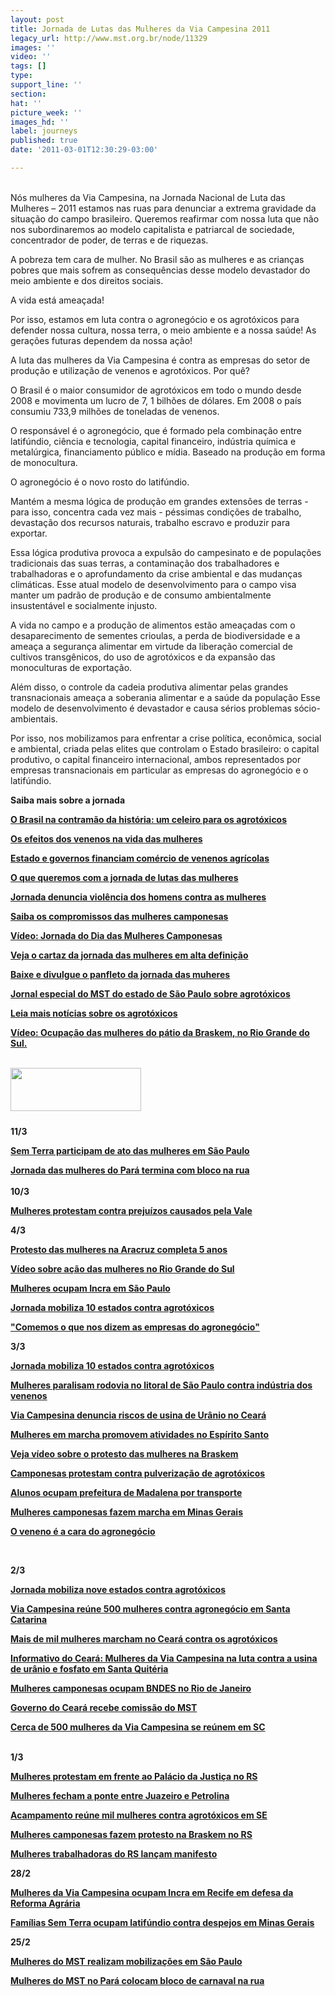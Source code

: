 ```yaml
---
layout: post
title: Jornada de Lutas das Mulheres da Via Campesina 2011
legacy_url: http://www.mst.org.br/node/11329
images: ''
video: ''
tags: []
type: 
support_line: ''
section: 
hat: ''
picture_week: ''
images_hd: ''
label: journeys
published: true
date: '2011-03-01T12:30:29-03:00'

---
```

<p><meta http-equiv="CONTENT-TYPE" content="text/html; charset=utf-8"><title></title><meta name="GENERATOR" content="BrOffice.org 3.2  (Win32)"><style type="text/css">
	<!--
		@page { margin: 2cm }
		P { margin-bottom: 0.21cm }
	-->
	</style></p><p class="western" style="margin-bottom: 0cm;"><br>Nós mulheres da Via Campesina, na Jornada Nacional de Luta das Mulheres – 2011 estamos nas ruas para denunciar a extrema gravidade da situação do campo brasileiro. Queremos reafirmar com nossa luta que não nos subordinaremos ao modelo capitalista e patriarcal de sociedade, concentrador de poder, de terras e de riquezas.</p><p class="western" style="margin-bottom: 0cm;">A pobreza tem cara de  mulher. No Brasil são as mulheres e as crianças pobres que mais sofrem  as consequências desse modelo devastador do meio ambiente e dos direitos  sociais.</p><p class="western" style="margin-bottom: 0cm;">A vida está  ameaçada!</p><p class="western" style="margin-bottom: 0cm;">Por isso,  estamos em luta contra o agronegócio e os agrotóxicos para defender  nossa cultura, nossa terra, o meio ambiente e a nossa saúde! As gerações  futuras dependem da nossa ação!</p><p class="western" style="margin-bottom: 0cm;">A luta das mulheres da Via Campesina é contra as  empresas do setor de produção e utilização de venenos e agrotóxicos. Por  quê?</p><p class="western" style="margin-bottom: 0cm;">O Brasil é  o maior consumidor de agrotóxicos em todo o mundo desde 2008 e  movimenta um lucro de 7, 1 bilhões de dólares. Em 2008 o país consumiu  733,9 milhões de toneladas de venenos.</p><p class="western" style="margin-bottom: 0cm;">O responsável é o agronegócio, que é formado pela combinação entre latifúndio, ciência e tecnologia, capital financeiro, indústria química e metalúrgica, financiamento público e mídia. Baseado na produção em forma de monocultura.</p><p class="western" style="margin-bottom: 0cm;">O agronegócio é o novo rosto do latifúndio.</p><p class="western" style="margin-bottom: 0cm;">Mantém a mesma lógica de produção em grandes extensões de terras - para isso, concentra cada vez mais - péssimas condições de trabalho, devastação dos recursos naturais, trabalho escravo e produzir para exportar.</p><p class="western" style="margin-bottom: 0cm;">Essa lógica produtiva provoca a expulsão do campesinato e de populações tradicionais das suas terras, a contaminação dos trabalhadores e trabalhadoras e o aprofundamento da crise ambiental e das mudanças climáticas. Esse atual modelo de desenvolvimento para o campo visa manter um padrão de produção e de consumo ambientalmente insustentável e socialmente injusto.</p><p class="western" style="margin-bottom: 0cm;">A vida no campo e a produção de alimentos estão ameaçadas com o desaparecimento de sementes crioulas, a perda de biodiversidade e a ameaça a segurança alimentar em virtude da liberação comercial de cultivos transgênicos, do uso de agrotóxicos e da expansão das monoculturas de exportação.</p><p class="western" style="margin-bottom: 0cm;">Além disso, o controle da cadeia produtiva alimentar pelas grandes transnacionais ameaça a soberania alimentar e a saúde da população Esse modelo de desenvolvimento é devastador e causa sérios problemas sócio-ambientais.<b><br></b></p><p class="western" style="margin-bottom: 0cm;">Por isso, nos mobilizamos para enfrentar a crise política, econômica,  social e ambiental, criada pelas elites que controlam o Estado  brasileiro: o capital produtivo, o capital financeiro internacional,  ambos representados por empresas transnacionais em particular as  empresas do agronegócio e o latifúndio.</p><p class="western" style="margin-bottom: 0cm;"><strong>Saiba mais sobre a jornada</strong></p><p class="western" style="margin-bottom: 0cm;"><strong><a href="http://www.mst.org.br/O-Brasil-na-contramao-da-historia-um-celeiro-para-os-agrotoxicos" target="_self"><strong>O Brasil na contramão da história: um celeiro  para os agrotóxicos </strong></a></strong></p><p class="western" style="margin-bottom: 0cm;"><a target="_self" href="http://www.mst.org.br/Os-efeitos-dos-venenos-na-vida-das-mulheres"><strong>Os  efeitos dos venenos na vida das mulheres </strong></a></p><p class="western" style="margin-bottom: 0cm;"><strong><a target="_self" href="http://www.mst.org.br/Estado-e-governos-financiam-comercio-de-venenos-agricolas"><strong>Estado  e governos financiam comércio de venenos agrícolas </strong></a></strong></p><p class="western" style="margin-bottom: 0cm;"><strong><a href="http://www.mst.org.br/O-que-queremos-com-a-jornada-de-luta-das-mulheres-de-2011" target="_self">O que queremos com a jornada de lutas das mulheres</a></strong></p><p class="western" style="margin-bottom: 0cm;"><a href="http://www.mst.org.br/jornada-2011-Violencia-contra-a-mulher" target="_self"><strong>Jornada denuncia violência dos homens contra as mulheres </strong></a></p><p class="western" style="margin-bottom: 0cm;"><strong><a href="http://www.mst.org.br/Saiba-os-compromissos-das-mulheres-camponesas" target="_self">Saiba os compromissos das mulheres camponesas </a><br></strong></p><p class="western" style="margin-bottom: 0cm;"><a target="_self" href="http://www.mst.org.br/Nossas-lutas-Jornada-das-Mulheres-Camponesas%20"><strong>Vídeo: Jornada do Dia das Mulheres Camponesas</strong></a></p><p class="western" style="margin-bottom: 0cm;"><a href="http://www.mst.org.br/Veja-o-cartaz-da-jornada-das-mulheres-em-alta-definicao" target="_blank"><strong>Veja o cartaz da jornada das mulheres em alta definição </strong></a></p><p class="western" style="margin-bottom: 0cm;"><a target="_blank" href="http://www.mst.org.br/sites/default/files/Panfleto_Mulheres_Nacional_20112.pdf"><strong>Baixe e divulgue o panfleto da jornada das muheres</strong></a></p><p class="western" style="margin-bottom: 0cm;"><a target="_blank" href="http://www.mst.org.br/sites/default/files/JST%20SP%20Agrotoxicos.pdf"><strong>Jornal especial do MST do estado de São Paulo sobre agrotóxicos</strong></a></p><p class="western" style="margin-bottom: 0cm;"><strong><a href="http://www.mst.org.br/taxonomy/term/551" target="_self">Leia mais notícias sobre os agrotóxicos</a></strong></p><p class="western" style="margin-bottom: 0cm;"><a href="http://www.youtube.com/watch?v=1UInX-irEJc" target="_blank"><strong>Vídeo: Ocupação das mulheres do pátio da Braskem, no Rio Grande do Sul.</strong></a><strong><br><br></strong></p><p class="western" style="margin-bottom: 0cm;">&nbsp;&nbsp;<img style="width: 209px; height: 69px;" src="http://www.mst.org.br/sites/default/files/images/Brasil02.jpg" alt="" align="left"></p><p class="western" style="margin-bottom: 0cm;">&nbsp;</p><p class="western" style="margin-bottom: 0cm;">&nbsp;</p><p class="western" style="margin-bottom: 0cm;"><strong>11/3</strong></p><p class="western" style="margin-bottom: 0cm;"><a href="http://www.mst.org.br/node/11389"><strong>Sem Terra participam de ato das mulheres em São Paulo</strong></a></p><p class="western" style="margin-bottom: 0cm;"><a href="http://www.mst.org.br/node/11391"><strong>Jornada das mulheres do Pará termina com bloco na rua</strong></a><br><br><strong>10/3</strong></p><p class="western" style="margin-bottom: 0cm;"><a href="http://www.mst.org.br/node/11379"><strong>Mulheres protestam contra prejuízos causados pela Vale</strong></a></p><p class="western" style="margin-bottom: 0cm;"><strong>4/3</strong></p><p class="western" style="margin-bottom: 0cm;"><a href="http://www.mst.org.br/Protesto-das-mulheres-na-Aracruz-completa-5-anos"><strong>Protesto das mulheres na Aracruz completa 5 anos</strong></a></p><p class="western" style="margin-bottom: 0cm;"><strong><span class="field-content"><a href="../../../../../node/11378">Vídeo sobre ação das mulheres no  Rio Grande do Sul</a></span></strong><strong><br></strong></p><p class="western" style="margin-bottom: 0cm;"><strong><span class="field-content"><a href="../../../../../node/11377">Mulheres ocupam Incra em São  Paulo</a></span></strong><strong><br></strong></p><p class="western" style="margin-bottom: 0cm;"><strong><span class="field-content"><a href="../../../../../balanco-jornada-das-mulheres-2011">Jornada  mobiliza 10 estados contra agrotóxicos</a></span></strong><strong><br></strong></p><p class="western" style="margin-bottom: 0cm;"><strong><span class="field-content"><a href="../../../../../node/11376">"Comemos o que nos dizem as  empresas do agronegócio"</a></span></strong></p><p class="western" style="margin-bottom: 0cm;"><strong>3/3</strong></p><p class="western" style="margin-bottom: 0cm;"><a target="_self" href="http://www.mst.org.br/balanco-jornada-das-mulheres-2011"><strong>Jornada mobiliza 10 estados contra agrotóxicos </strong></a></p><p class="western" style="margin-bottom: 0cm;"><a target="_self" href="http://www.mst.org.br/Mulheres-paralisam-rodovia-no-litoral-de-Sao-Paulo"><strong>Mulheres paralisam rodovia no litoral de São Paulo contra indústria dos venenos</strong></a></p><p class="western" style="margin-bottom: 0cm;"><a target="_self" href="http://www.mst.org.br/Via-Campesina-denuncia-riscos-de-usina-de-Uranio-no-Ceara"><strong>Via Campesina denuncia riscos de usina de Urânio no Ceará</strong></a></p><p class="western" style="margin-bottom: 0cm;"><a target="_self" href="http://www.mst.org.br/Marcha-de%20mulheres-promove-atividades-no-Espirito-Santo"><strong>Mulheres em marcha promovem atividades no Espírito Santo</strong></a></p><p class="western" style="margin-bottom: 0cm;"><strong><span class="field-content"><a href="../../../../../Veja-video-sobre-o-protesto-das-mulheres-na-Braskem">Veja  vídeo sobre o protesto das mulheres na Braskem</a></span></strong><strong><br></strong></p><p class="western" style="margin-bottom: 0cm;"><strong><span class="field-content"><a href="../../../../../Camponesas-protestam-contra-pulverizacao-de-agrotoxicos">Camponesas  protestam contra pulverização de agrotóxicos</a></span></strong><strong><br></strong></p><p class="western" style="margin-bottom: 0cm;"><strong><span class="field-content"><a href="../../../../../node/11365">Alunos ocupam prefeitura de  Madalena por transporte</a></span></strong><strong><br></strong></p><p class="western" style="margin-bottom: 0cm;"><strong><span class="field-content"><a href="../../../../../Mulheres-camponesas-fazem-marcha-em-Minas-Gerais">Mulheres  camponesas fazem marcha em Minas Gerais</a></span></strong><strong><br></strong></p><p class="western" style="margin-bottom: 0cm;"><strong><span class="field-content"><a href="../../../../../O-veneno-e-a-cara-do-agronegocio-jornal-sem-terra-entrevista-marisa">O  veneno é a cara do agronegócio</a></span></strong></p><p class="western" style="margin-bottom: 0cm;">&nbsp;</p><p class="western" style="margin-bottom: 0cm;"><strong>2/3</strong></p><p class="western" style="margin-bottom: 0cm;"><a target="_self" href="http://www.mst.org.br/node/11356"><strong>Jornada mobiliza nove estados contra agrotóxicos</strong></a></p><p class="western" style="margin-bottom: 0cm;"><a target="_self" href="http://www.mst.org.br/Via-Campesina-reune-500-mulheres-contra-agronegocio-em-SC"><strong>Via Campesina reúne 500 mulheres contra agronegócio em Santa Catarina</strong></a></p><p class="western" style="margin-bottom: 0cm;"><a target="_blank" href="http://www.mst.org.br/Mais-de-mil-mulheres-marcham-no-Ceara-contra-os-agrotoxicos"><strong>Mais de mil mulheres marcham no Ceará contra os agrotóxicos</strong></a></p><p class="western" style="margin-bottom: 0cm;"><strong><a target="_blank" href="http://www.mst.org.br/sites/default/files/Informativo%208%20de%20marco%20MST-1.pdf"><strong>Informativo do Ceará:&nbsp;Mulheres da Via Campesina  na luta contra a usina de urânio e fosfato em Santa Quitéria</strong></a></strong></p><p class="western" style="margin-bottom: 0cm;"><a target="_blank" href="http://www.mst.org.br/Mulheres-camponesas-ocupam-BNDES-no-Rio-de-Janeiro"><strong>Mulheres camponesas ocupam BNDES no Rio de Janeiro </strong></a></p><p class="western" style="margin-bottom: 0cm;"><a target="_blank" href="http://www.mst.org.br/node/11353"><strong>Governo do Ceará recebe comissão do MST </strong></a></p><p class="western" style="margin-bottom: 0cm;"><a href="http://www.mst.org.br/node/11354" target="_blank"><strong>Cerca de 500 mulheres da Via Campesina se reúnem em SC </strong></a><br>&nbsp;</p><p class="western" style="margin-bottom: 0cm;"><strong>1/3</strong></p><p class="western" style="margin-bottom: 0cm;"><strong><span class="field-content"><a href="../../../../../Mulheres-protestam-em-frente-ao-Palacio-da-Justica-no-RS">Mulheres  protestam em frente ao Palácio da Justiça no RS</a></span></strong></p><p class="western" style="margin-bottom: 0cm;"><span class="field-content"><a href="../../../../../Mulheres-fecham-a-ponte-entre-Juazeiro-e-Petrolina"><strong>Mulheres  fecham a ponte entre Juazeiro e Petrolina</strong></a></span></p><p class="western" style="margin-bottom: 0cm;"><span class="field-content"><a href="../../../../../Acampamento-reune-mil-mulheres-contra-agrotoxicos-em-Aracaju-SE"><strong>Acampamento  reúne mil mulheres contra agrotóxicos em SE</strong></a></span></p><p class="western" style="margin-bottom: 0cm;"><a href="../../../../../Mulheres-camponesas-fazem-protesto-na-Braskem-no-RS"><strong>Mulheres  camponesas fazem protesto na Braskem no RS</strong></a></p><p class="western" style="margin-bottom: 0cm;"><a href="../../../../../Mulheres-trabalhadoras-do-RS-lancam-manifesto"><strong>Mulheres  trabalhadoras do RS lançam manifesto</strong></a></p><p class="western" style="margin-bottom: 0cm;"><strong>28/2</strong></p><p class="western" style="margin-bottom: 0cm;"><strong><span class="field-content"><a href="../../../../../Mulheres-da-Via-Campesina-ocupam-Incra-em-Recife-em-defesa-da-Reforma-Agraria%20">Mulheres  da Via Campesina ocupam Incra em Recife em defesa da Reforma Agrária</a></span></strong></p><p class="western" style="margin-bottom: 0cm;"><strong><span class="field-content"><a href="../../../../../Trabalhadores-rurais-ocupam-latifundio-em-Minas-Gerais">Famílias  Sem Terra ocupam latifúndio contra despejos em Minas Gerais</a></span></strong></p><p class="western" style="margin-bottom: 0cm;"><strong>25/2</strong></p><p class="western" style="margin-bottom: 0cm;"><a target="_blank" href="http://www.mst.org.br/node/11316"><strong>Mulheres do MST realizam mobilizações em São Paulo </strong></a></p><p><a target="_self" href="http://www.mst.org.br/node/11303"><strong>Mulheres do MST no Pará colocam bloco de carnaval na rua</strong></a></p>

